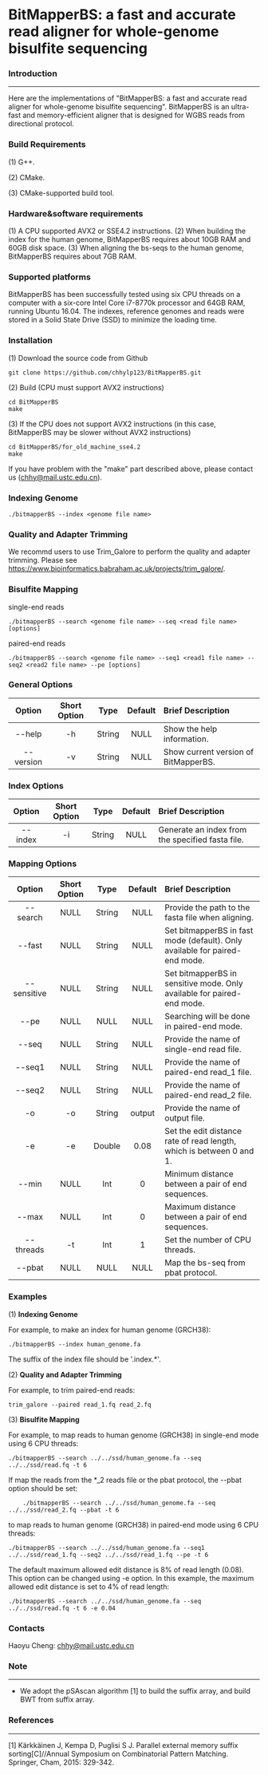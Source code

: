 BitMapperBS: a fast and accurate read aligner for whole-genome bisulfite sequencing
============






### Introduction ###
-------  

Here are the implementations of "BitMapperBS: a fast and accurate read aligner for whole-genome bisulfite sequencing". 
BitMapperBS is an ultra-fast and memory-efficient aligner that is designed for WGBS reads
from directional protocol. 


### Build Requirements ###

(1) G++.

(2) CMake.

(3) CMake-supported build tool.

### Hardware&software requirements ###

(1) A CPU supported AVX2 or SSE4.2 instructions.
(2) When building the index for the human genome, BitMapperBS requires about 10GB RAM and 60GB disk space.
(3) When aligning the bs-seqs to the human genome, BitMapperBS requires about 7GB RAM. 

### Supported platforms ###

BitMapperBS has been successfully tested using six CPU threads on a computer with a six-core Intel Core i7-8770k processor and 64GB RAM, running Ubuntu 16.04. The indexes, reference genomes and reads were stored in a Solid State Drive (SSD) to minimize the loading time.


### Installation ###
(1) Download the source code from Github

    git clone https://github.com/chhylp123/BitMapperBS.git

(2) Build (CPU must support AVX2 instructions)
    
    cd BitMapperBS
    make

(3) If the CPU does not support AVX2 instructions (in this case, BitMapperBS may be slower without AVX2 instructions)

    cd BitMapperBS/for_old_machine_sse4.2
    make

If you have problem with the "make" part described above, please contact us (chhy@mail.ustc.edu.cn).

    

### Indexing Genome ###
    
    ./bitmapperBS --index <genome file name>


### Quality and Adapter Trimming ###

We recommd users to use Trim_Galore to perform the quality and adapter trimming. Please see https://www.bioinformatics.babraham.ac.uk/projects/trim_galore/. 

### Bisulfite Mapping ###

single-end reads

    ./bitmapperBS --search <genome file name> --seq <read file name> [options]

paired-end reads

    ./bitmapperBS --search <genome file name> --seq1 <read1 file name> --seq2 <read2 file name> --pe [options]


### General Options ###


| Option | Short Option | Type | Default | Brief Description |
| :------: | :---------------: | :-----:|:-----:| :-----|
| --help | -h | String | NULL | Show the help information. |
| --version | -v | String | NULL | Show current version of BitMapperBS. |

### Index Options ###

| Option | Short Option | Type | Default | Brief Description |
| :------: | :---------------: | :-----:|:-----:| :-----|
| --index | -i | String | NULL | Generate an index from the specified fasta file. |


### Mapping Options ###



| Option | Short Option | Type | Default | Brief Description |
| :------: | :---------------: | :-----:|:-----:| :-----|
| --search | NULL| String | NULL | Provide the path to the fasta file when aligning.|
| --fast | NULL| String | NULL | Set bitmapperBS in fast mode (default). Only available for paired-end mode.|
| --sensitive | NULL| String | NULL | Set bitmapperBS in sensitive mode. Only available for paired-end mode.|
| --pe | NULL| NULL | NULL | Searching will be done in paired-end mode. |
| --seq | NULL| String | NULL | Provide the name of single-end read file. |
| --seq1 | NULL| String | NULL | Provide the name of paired-end read_1 file. |
| --seq2 | NULL| String | NULL | Provide the name of paired-end read_2 file. |
| -o | -o | String | output | Provide the name of output file. |
| -e | -e | Double | 0.08 | Set the edit distance rate of read length, which is between 0 and 1. |
| --min | NULL | Int | 0 | Minimum distance between a pair of end sequences. |
| --max | NULL | Int | 0 | Maximum distance between a pair of end sequences. |
| --threads | -t | Int | 1 | Set the number of CPU threads. |
| --pbat | NULL | NULL | NULL | Map the bs-seq from pbat protocol. |






### Examples ###

(1) **Indexing Genome**

For example, to make an index for human genome (GRCH38):

	./bitmapperBS --index human_genome.fa
   
The suffix of the index file should be '.index.*'.

(2) **Quality and Adapter Trimming**

For example, to trim paired-end reads:

	trim_galore --paired read_1.fq read_2.fq
    
(3) **Bisulfite Mapping**

For example, to map reads to human genome (GRCH38) in single-end mode using 6 CPU threads:

	./bitmapperBS --search ../../ssd/human_genome.fa --seq ../../ssd/read.fq -t 6
    
If map the reads from the *_2 reads file or the pbat protocol, the --pbat option should be set:

    	./bitmapperBS --search ../../ssd/human_genome.fa --seq ../../ssd/read_2.fq --pbat -t 6

to map reads to human genome (GRCH38) in paired-end mode using 6 CPU threads:

	./bitmapperBS --search ../../ssd/human_genome.fa --seq1 ../../ssd/read_1.fq --seq2 ../../ssd/read_1.fq --pe -t 6


The default maximum allowed edit distance is 8% of read length (0.08). This option can be changed using -e option. In this example, the maximum allowed edit distance is set to 4% of read length:

    ./bitmapperBS --search ../../ssd/human_genome.fa --seq ../../ssd/read.fq -t 6 -e 0.04



### Contacts ###

Haoyu Cheng: chhy@mail.ustc.edu.cn


### Note ###
-------
* We adopt the pSAscan algorithm [1] to build the suffix array, and build BWT from suffix array.



### References ###
-------


[1] Kärkkäinen J, Kempa D, Puglisi S J. Parallel external memory suffix sorting[C]//Annual Symposium on Combinatorial Pattern Matching. Springer, Cham, 2015: 329-342.
